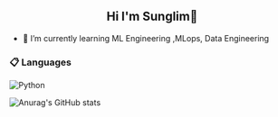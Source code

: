 <h2 align="center"> Hi I'm Sunglim👋 </h3>

- 🌱  I’m currently learning ML Engineering ,MLops, Data Engineering
### 📋 Languages
![Python](https://img.shields.io/badge/python-3670A0?style=for-the-badge&logo=python&logoColor=ffdd54)

![Anurag's GitHub stats](https://github-readme-stats.vercel.app/api?username=lim4373&show_icons=true&theme=cobalt)

